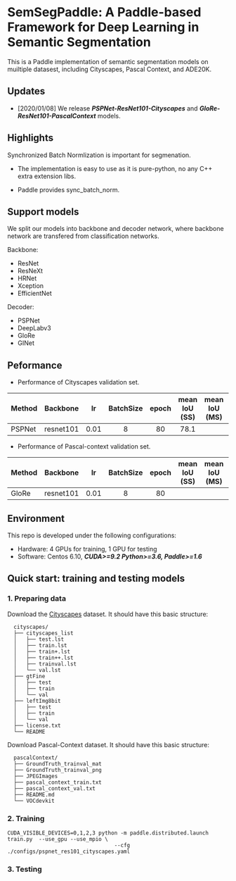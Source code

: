 # SemSegPaddle: A Paddle-based Framework for Deep Learning in Semantic Segmentation

This is a Paddle implementation of semantic segmentation models on muiltiple datasest, including Cityscapes, Pascal Context, and ADE20K.

## Updates

- [2020/01/08] We release ***PSPNet-ResNet101-Cityscapes*** and ***GloRe-ResNet101-PascalContext*** models.

## Highlights

Synchronized Batch Normlization is important for segmenation.
  - The implementation is easy to use as it is pure-python, no any C++ extra extension libs.
   
  - Paddle provides sync_batch_norm.
   
   
## Support models

We split our models into backbone and decoder network, where backbone network are transfered from classification networks.

Backbone:
  - ResNet
  - ResNeXt
  - HRNet
  - Xception
  - EfficientNet
  
Decoder:
  - PSPNet
  - DeepLabv3
  - GloRe
  - GINet
  


## Peformance

 - Performance of Cityscapes validation set.

Method    | Backbone   | lr     | BatchSize  | epoch    | mean IoU (SS) |  mean IoU (MS)  |   Training Time  |
----------|:----------:|:------:|:----------:|:--------:|:-------------:|:---------------:|:-----------------|
PSPNet    | resnet101  | 0.01   |   8       | 80        | 78.1          |                 |     9.5 h        |

 - Performance of Pascal-context validation set.

Method    | Backbone   | lr     | BatchSize  | epoch    | mean IoU (SS) |  mean IoU (MS)  |   Training Time  |
----------|:----------:|:------:|:----------:|:--------:|:-------------:|:---------------:|:-----------------|
GloRe     | resnet101  | 0.01   |   8        | 80        |               |                 |                 |


## Environment

This repo is developed under the following configurations:

 - Hardware: 4 GPUs for training, 1 GPU for testing
 - Software: Centos 6.10, ***CUDA>=9.2 Python>=3.6, Paddle>=1.6***


## Quick start: training and testing models

### 1. Preparing data

Download the [Cityscapes](https://www.cityscapes-dataset.com/) dataset. It should have this basic structure:

      cityscapes/
      ├── cityscapes_list
      │   ├── test.lst
      │   ├── train.lst
      │   ├── train+.lst
      │   ├── train++.lst
      │   ├── trainval.lst
      │   └── val.lst
      ├── gtFine
      │   ├── test
      │   ├── train
      │   └── val
      ├── leftImg8bit
      │   ├── test
      │   ├── train
      │   └── val
      ├── license.txt
      └── README
   
 Download Pascal-Context dataset. It should have this basic structure:  

      pascalContext/
      ├── GroundTruth_trainval_mat
      ├── GroundTruth_trainval_png
      ├── JPEGImages
      ├── pascal_context_train.txt
      ├── pascal_context_val.txt
      ├── README.md
      └── VOCdevkit


### 2. Training
```
CUDA_VISIBLE_DEVICES=0,1,2,3 python -m paddle.distributed.launch train.py  --use_gpu --use_mpio \
                                  --cfg ./configs/pspnet_res101_cityscapes.yaml 
```

### 3. Testing 

